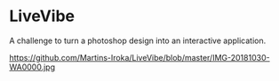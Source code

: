 # LiveVibe

A challenge to turn a photoshop design into an interactive application.

https://github.com/Martins-Iroka/LiveVibe/blob/master/IMG-20181030-WA0000.jpg
